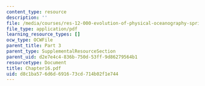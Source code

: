 ```yaml
---
content_type: resource
description: ''
file: /media/courses/res-12-000-evolution-of-physical-oceanography-spring-2007/d8c1ba576d6d691673cd714b02f1e744_Chapter16.pdf
file_type: application/pdf
learning_resource_types: []
ocw_type: OCWFile
parent_title: Part 3
parent_type: SupplementalResourceSection
parent_uid: d2e7e4c4-836b-750d-53ff-9d86279564b1
resourcetype: Document
title: Chapter16.pdf
uid: d8c1ba57-6d6d-6916-73cd-714b02f1e744
---
```


